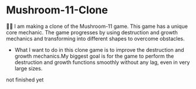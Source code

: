 # Mushroom-11-Clone

🥷🏻 I am making a clone of the Mushroom-11 game. This game has a unique core mechanic. The game progresses by using destruction and growth mechanics and transforming into different shapes to overcome obstacles. 
- What I want to do in this clone game is to improve the destruction and growth mechanics.My biggest goal is for the game to perform the destruction and growth functions smoothly without any lag, even in very large sizes.





not finished yet
